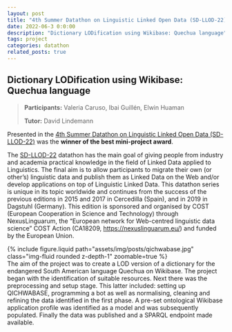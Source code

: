 ```yaml
---
layout: post
title: "4th Summer Datathon on Linguistic Linked Open Data (SD-LLOD-22)"
date: 2022-06-3 0:0:00
description: "Dictionary LODification using Wikibase: Quechua language"
tags: project
categories: datathon
related_posts: true
---
```


## Dictionary LODification using Wikibase: Quechua language

> **Participants:** Valeria Caruso, Ibai Guillén, Elwin Huaman
>
> **Tutor:** David Lindemann

Presented in the [4th Summer Datathon on Linguistic Linked Open Data (SD-LLOD-22)](https://datathon2022.linkeddata.es/) was the **winner of the best mini-project award**.

The [SD-LLOD-22](https://datathon2022.linkeddata.es/) datathon has the main goal of giving people from industry and academia practical knowledge in the field of Linked Data applied to Linguistics. The final aim is to allow participants to migrate their own (or other’s) linguistic data and publish them as Linked Data on the Web and/or develop applications on top of Linguistic Linked Data. This datathon series is unique in its topic worldwide and continues from the success of the previous editions in 2015 and 2017 in Cercedilla (Spain), and in 2019 in Dagstuhl (Germany). This edition is sponsored and organised by COST (European Cooperation in Science and Technology) through NexusLinguarum, the “European network for Web-centred linguistic data science” COST Action (CA18209, https://nexuslinguarum.eu/) and funded by the European Union.

<div class="row mt-3">
    <div class="col-sm mt-3 mt-md-0">
        {% include figure.liquid path="assets/img/posts/qichwabase.jpg" class="img-fluid rounded z-depth-1" zoomable=true %}
    </div>
    <div class="col-sm mt-3 mt-md-0">
        The aim of the project was to create a LOD version of a dictionary for the endangered South American language Quechua on Wikibase. The project began with the identification of suitable resources. Next there was the preprocessing and setup stage. This latter included: setting up QICHWABASE, programming a bot as well as normalising, cleaning and refining the data identified in the first phase. A pre-set ontological Wikibase application profile was identified as a model and was subsequently populated. Finally the data was published and a SPARQL endpoint made available.
    </div>
</div>

